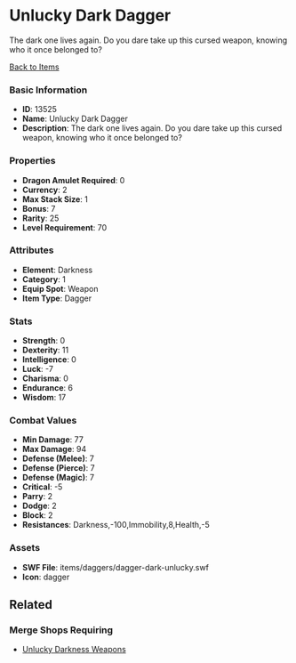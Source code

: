 # Unlucky Dark Dagger

The dark one lives again. Do you dare take up this cursed weapon, knowing who it once belonged to?

[Back to Items](../items.md)

### Basic Information

- **ID**: 13525
- **Name**: Unlucky Dark Dagger
- **Description**: The dark one lives again. Do you dare take up this cursed weapon, knowing who it once belonged to?

### Properties

- **Dragon Amulet Required**: 0
- **Currency**: 2
- **Max Stack Size**: 1
- **Bonus**: 7
- **Rarity**: 25
- **Level Requirement**: 70

### Attributes

- **Element**: Darkness
- **Category**: 1
- **Equip Spot**: Weapon
- **Item Type**: Dagger

### Stats

- **Strength**: 0
- **Dexterity**: 11
- **Intelligence**: 0
- **Luck**: -7
- **Charisma**: 0
- **Endurance**: 6
- **Wisdom**: 17

### Combat Values

- **Min Damage**: 77
- **Max Damage**: 94
- **Defense (Melee)**: 7
- **Defense (Pierce)**: 7
- **Defense (Magic)**: 7
- **Critical**: -5
- **Parry**: 2
- **Dodge**: 2
- **Block**: 2
- **Resistances**: Darkness,-100,Immobility,8,Health,-5

### Assets

- **SWF File**: items/daggers/dagger-dark-unlucky.swf
- **Icon**: dagger

## Related

### Merge Shops Requiring

- [Unlucky Darkness Weapons](../merge-shops/234-unlucky-darkness-weapons.md)

